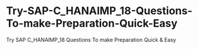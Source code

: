 # Try-SAP-C_HANAIMP_18-Questions-To-make-Preparation-Quick-Easy
Try SAP C_HANAIMP_18 Questions To make Preparation Quick &amp; Easy
